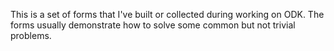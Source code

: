 This is a set of forms that I've built or collected during working on ODK. The forms usually demonstrate how to solve some common but not trivial problems.
